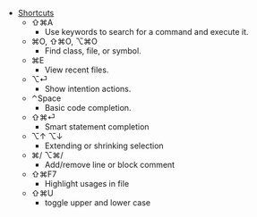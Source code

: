 - [Shortcuts](https://www.jetbrains.com/help/idea/mastering-intellij-idea-keyboard-shortcuts.html)
  * ⇧⌘A
    + Use keywords to search for a command and execute it.
  * ⌘O, ⇧⌘O, ⌥⌘O
    + Find class, file, or symbol.
  * ⌘E
    + View recent files.
  * ⌥⏎
    + Show intention actions.
  * ⌃Space
    + Basic code completion.
  * ⇧⌘⏎
    + Smart statement completion
  * ⌥↑ ⌥↓
    + Extending or shrinking selection
  * ⌘/ ⌥⌘/
    + Add/remove line or block comment
  * ⇧⌘F7
    + Highlight usages in file
  * ⇧⌘U
    + toggle upper and lower case
